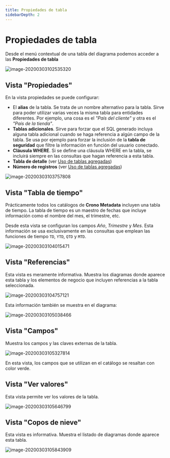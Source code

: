 ```yaml
---
title: Propiedades de tabla
sidebarDepth: 2
---
```


# Propiedades de tabla

Desde el menú contextual de una tabla del diagrama podemos acceder a las **Propiedades de tabla**

![image-20200303102535320](/images/propiedades-tabla1.png)

## Vista "Propiedades"

En la vista propiedades se puede configurar:

- El **alias** de la tabla. Se trata de un nombre alternativo para la tabla. Sirve para poder utilizar varias veces la misma tabla para entidades diferentes. Por ejemplo, una cosa es el *"País del cliente"* y otra es el *"País de la tienda"*.
-  **Tablas adicionales**. Sirve para forzar que el SQL generado incluya alguna tabla adicional cuando se haga referencia a algún campo de la tabla. Se usa por ejemplo para forzar la inclusión de la **tabla de seguridad** que filtre la información en función del usuario conectado.
- **Cláusula WHERE**. Si se define una cláusula WHERE en la tabla, se incluirá siempre en las consultas que hagan referencia a esta tabla.
- **Tabla de detalle** (ver [Uso de tablas agregadas](#tablas-agregadas))
- **Número de registros** (ver [Uso de tablas agregadas](#tablas-agregadas))

![image-20200303103757808](/images/propiedades-tabla2.png)

## Vista "Tabla de tiempo"

Prácticamente todos los catálogos de **Crono Metadata** incluyen una tabla de tiempo. La tabla de tiempo es un maestro de fechas que incluye información como el nombre del mes, el trimestre, etc.

Desde esta vista se configuran los campos *Año*, *Trimestre* y *Mes*. Esta información se usa exclusivamente en las consultas que emplean las funciones de tiempo `TD`, `YTD`, `QTD` y `MTD`. 

![image-20200303104015471](/images/propiedades-tabla3.png)



## Vista "Referencias"

Esta vista es meramente informativa. Muestra los diagramas donde aparece esta tabla y los elementos de negocio que incluyen referencias a la tabla seleccionada.

![image-20200303104757121](/images/propiedades-tabla4.png)



Esta información también se muestra en el diagrama:

![image-20200303105038466](/images/propiedades-tabla5.png)

## Vista "Campos"

 Muestra los campos y las claves externas de la tabla.

![image-20200303105327814](/images/propiedades-tabla8.png)

En esta vista, los campos que se utilizan en el catálogo se resaltan con color verde.

## Vista "Ver valores"

Esta vista permite ver los valores de la tabla.

![image-20200303105646799](/images/propiedades-tabla6.png)



## Vista "Copos de nieve"

Esta vista es informativa. Muestra el listado de diagramas donde aparece esta tabla.

![image-20200303105843909](/images/propiedades-tabla7.png)

